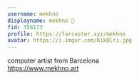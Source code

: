 ```yaml
---
username: mekhno
displayname: mekhno 🎩
fid: 358173
profile: https://farcaster.xyz/mekhno
avatar: https://i.imgur.com/KikQlri.jpg
---
```

computer artist from Barcelona  
https://www.mekhno.art  

